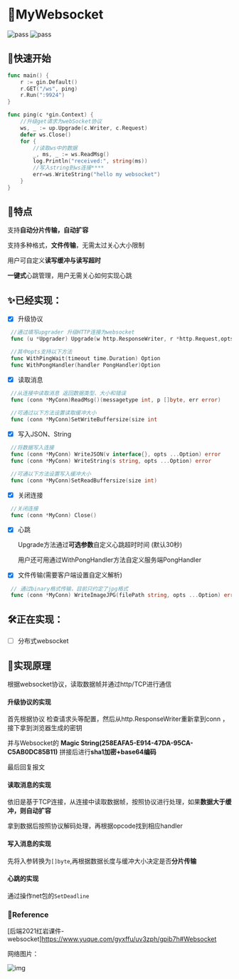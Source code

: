 # 🎉MyWebsocket

![pass](https://img.shields.io/badge/building-pass-green) ![pass](https://img.shields.io/badge/checks-pass-green)

## 🎿快速开始
```go
func main() {
	r := gin.Default()
	r.GET("/ws", ping)
	r.Run(":9924")
}

func ping(c *gin.Context) {
	//升级get请求为webSocket协议
	ws, _ := up.Upgrade(c.Writer, c.Request)
	defer ws.Close()
	for {
		//读取ws中的数据
		_, ms, _ := ws.ReadMsg()
		log.Println("received:", string(ms))
		//写入string到ws连接****
		err=ws.WriteString("hello my websocket")
	}
}

```

## 🎁特点

支持**自动分片传输，自动扩容**

支持多种格式，**文件传输**，无需太过关心大小限制

用户可自定义**读写缓冲与读写超时**

**一键式**心跳管理，用户无需关心如何实现心跳

## ✨**已经实现：**

- [x] 升级协议

```go
 //通过填写upgrader 升级HTTP连接为websocket
 func (u *Upgrader) Upgrade(w http.ResponseWriter, r *http.Request,opts ...Option) (conn *MyConn, err error)

 //其中opts支持以下方法
 func WithPingWait(timeout time.Duration) Option
 func WithPongHandler(handler PongHandler)Option
```

- [x] 读取消息

```go
 //从连接中读取消息 返回数据类型、大小和错误
 func (conn *MyConn)ReadMsg()(messagetype int, p []byte, err error)
  
 //可通过以下方法设置读取缓冲大小
 func (conn *MyConn)SetWriteBuffersize(size int
```

- [x] 写入JSON、String

```go
 //将数据写入连接
 func (conn *MyConn) WriteJSON(v interface{}, opts ...Option) error
 func (conn *MyConn) WriteString(s string, opts ...Option) error

 //可通以下方法设置写入缓冲大小
 func (conn *MyConn)SetReadBuffersize(size int)
```

- [x] 关闭连接

```go
 //关闭连接
 func (conn *MyConn) Close()
```

- [x] 心跳


    Upgrade方法通过**可选参数**自定义心跳超时时间 (默认30秒)

    用户还可用通过WithPongHandler方法自定义服务端PongHandler

- [x] 文件传输(需要客户端设置自定义解析)

```go
 // 通过binary格式传输，目前只约定了jpg格式 
 func (conn *MyConn) WriteImageJPG(filePath string, opts ...Option) error
```
  
    
## 🛠正在实现：

- [ ] 分布式websocket

## 🧪实现原理

根据websocket协议，读取数据帧并通过http/TCP进行通信

#### 升级协议的实现

首先根据协议 检查请求头等配置，然后从http.ResponseWriter重新拿到conn ，接下拿到浏览器生成的密钥

并与Websocket的 **Magic String(258EAFA5-E914-47DA-95CA-C5AB0DC85B11)** 拼接后进行**sha1加密+base64编码**

最后回复报文

#### 读取消息的实现

依旧是基于TCP连接，从连接中读取数据帧，按照协议进行处理，如果**数据大于缓冲，则自动扩容**

拿到数据后按照协议解码处理，再根据opcode找到相应handler

#### 写入消息的实现

先将入参转换为```[]byte```,再根据数据长度与缓冲大小决定是否**分片传输**

#### 心跳的实现

通过操作net包的```SetDeadline```



### 📑Reference

[后端2021红岩课件-websocket]https://www.yuque.com/gyxffu/uv3zph/gpib7h#Websocket

网络图片：

![img](https://img-blog.csdn.net/20140306233501843?watermark/2/text/aHR0cDovL2Jsb2cuY3Nkbi5uZXQvdTAxMDQ4NzU2OA==/font/5a6L5L2T/fontsize/400/fill/I0JBQkFCMA==/dissolve/70/gravity/SouthEast)